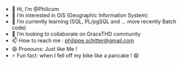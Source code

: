 - 👋 Hi, I’m @Philicom
- 👀 I’m interested in GIS (Geographic Information System)
- 🌱 I’m currently learning (SQL, PL/pgSQL and ... more recently Batch code)
- 💞️ I’m looking to collaborate on GraceTHD community
- 📫 How to reach me : philippe.schitter@gmail.com
- 😄 Pronouns: Just like Me !
- ⚡ Fun fact: when I fell off my bike like a pancake ! 😄

<!---
Philicom/Philicom is a ✨ special ✨ repository because its `README.md` (this file) appears on your GitHub profile.
You can click the Preview link to take a look at your changes.
--->
